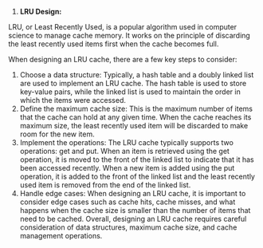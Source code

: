 1.	**LRU Design:**

  LRU, or Least Recently Used, is a popular algorithm used in computer science to manage cache memory. It works on the principle of discarding the least recently used     items first when the cache becomes full.
  
  When designing an LRU cache, there are a few key steps to consider:
  1. Choose a data structure: Typically, a hash table and a doubly linked list are used to implement an LRU cache. The hash table is used to store key-value pairs, while      the linked list is used to maintain the order in which the items were accessed.
  2. Define the maximum cache size: This is the maximum number of items that the cache can hold at any given time. When the cache reaches its maximum size, the least          recently used item will be discarded to make room for the new item.
  3. Implement the operations: The LRU cache typically supports two operations: get and put. When an item is retrieved using the get operation, it is moved to the front      of the linked list to indicate that it has been accessed recently. When a new item is added using the put operation, it is added to the front of the linked list and      the least recently used item is removed from the end of the linked list.
  4. Handle edge cases: When designing an LRU cache, it is important to consider edge cases such as cache hits, cache misses, and what happens when the cache size is          smaller than the number of items that need to be cached. 
  Overall, designing an LRU cache requires careful consideration of data structures, maximum cache size, and cache management operations.
